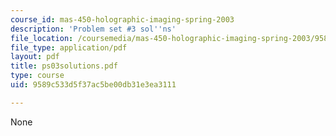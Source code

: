 ```yaml
---
course_id: mas-450-holographic-imaging-spring-2003
description: 'Problem set #3 sol''ns'
file_location: /coursemedia/mas-450-holographic-imaging-spring-2003/9589c533d5f37ac5be00db31e3ea3111_ps03solutions.pdf
file_type: application/pdf
layout: pdf
title: ps03solutions.pdf
type: course
uid: 9589c533d5f37ac5be00db31e3ea3111

---
```

None